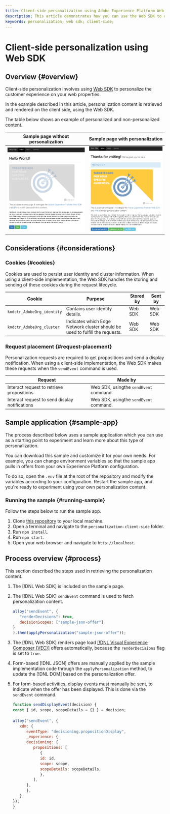 ```yaml
---
title: Client-side personalization using Adobe Experience Platform Web SDK
description: This article demonstrates how you can use the Web SDK to deploy client-side personalization on your web properties.
keywords: personalization; web sdk; client-side;
---
```


# Client-side personalization using Web SDK

## Overview {#overview}

Client-side personalization involves using [Web SDK](../../home.md) to personalize the customer experience on your web properties.

In the example described in this article, personalization content is retrieved and rendered on the client side, using the Web SDK.

The table below shows an example of personalized and non-personalized content.

| Sample page without personalization | Sample page with personalization|
|---|---|
| ![Example web page with no personalization](assets/plain.png) | ![Example web page with personalization](assets/personalized.png) |

## Considerations {#considerations}

### Cookies {#cookies}

Cookies are used to persist user identity and cluster information.  When using a client-side implementation, the Web SDK handles the storing and sending of these cookies during the request lifecycle.

| Cookie | Purpose | Stored by | Sent by |
|---|---|---|---|
| `kndctr_AdobeOrg_identity` | Contains user identity details. | Web SDK | Web SDK |
| `kndctr_AdobeOrg_cluster`  | Indicates which Edge Network cluster should be used to fulfill the requests. | Web SDK | Web SDK |

### Request placement {#request-placement}

Personalization requests are required to get propositions and send a display notification. When using a client-side implementation, the Web SDK makes these requests when the `sendEvent` command is used.

| Request | Made by | 
|---|---|
| Interact request to retrieve propositions | Web SDK, usingthe `sendEvent` command. |
| Interact request to send display notifications | Web SDK, usingthe `sendEvent` command. |

## Sample application {#sample-app}

The process described below uses a sample application which you can use as a starting point to experiment and learn more about this type of personalization. 

You can download this sample and customize it for your own needs. For example, you can change environment variables so that the sample app pulls in offers from your own Experience Platform configuration.

To do so, open the `.env` file at the root of the repository and modify the variables according to your configuration. Restart the sample app, and you're ready to experiment using your own personalization content.

### Running the sample {#running-sample}

Follow the steps below to run the sample app.

1. Clone [this repository](https://github.com/adobe/alloy-samples) to your local machine.
2. Open a terminal and navigate to the `personalization-client-side` folder.
3. Run `npm install`.
4. Run `npm start`.
5. Open your web browser and navigate to `http://localhost`.

## Process overview {#process}

This section described the steps used in retrieving the personalization content.

1. The [!DNL Web SDK] is included on the sample page.
1. The [!DNL Web SDK] `sendEvent` command is used to fetch personalization content.

   ```js
   alloy("sendEvent", {
      "renderDecisions": true,
      decisionScopes: ["sample-json-offer"]
   }
   ).then(applyPersonalization("sample-json-offer"));
   ```

1. The [!DNL Web SDK] renders page load [[!DNL Visual Experience Composer (VEC)]](https://experienceleague.adobe.com/docs/target/using/experiences/vec/visual-experience-composer.html?lang=en) offers automatically, because the `renderDecisions` flag is set to `true`.
1. Form-based [!DNL JSON] offers are manually applied by the sample implementation code through the `applyPersonalization` method, to update the [!DNL DOM] based on the personalization offer.
1. For form-based activities, display events must manually be sent, to indicate when the offer has been displayed. This is done via the `sendEvent` command.

   ```js
   function sendDisplayEvent(decision) {
   const { id, scope, scopeDetails = {} } = decision;

   alloy("sendEvent", {
      xdm: {
         eventType: "decisioning.propositionDisplay",
         _experience: {
         decisioning: {
            propositions: [
               {
               id: id,
               scope: scope,
               scopeDetails: scopeDetails,
               },
            ],
         },
         },
      },
   });
   }
   ```

